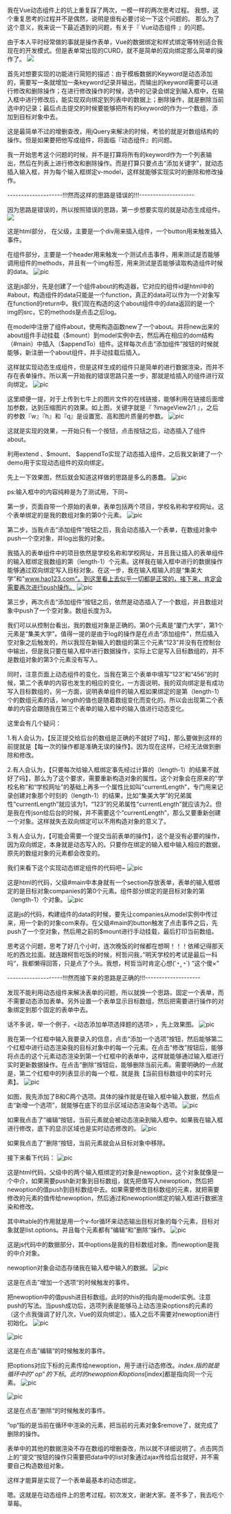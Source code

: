 
我在Vue动态组件上的坑上重复踩了两次，一模一样的两次思考过程。
我想，这个重复思考的过程并不是偶然，说明是很有必要讨论一下这个问题的。
那么为了这个意义，我来说一下最近遇到的问题，有关于『 Vue动态组件 』的问题。

由于本人平时经常做的事就是操作表单，Vue的数据绑定和样式绑定等特别适合我现在的开发模式。但是表单常出现的CURD，就不是简单的双向绑定那么简单的操作了。
![](http://7xqsim.com1.z0.glb.clouddn.com/2-1.jpg)

首先对想要实现的功能进行简短的描述：由于模板数据的Keyword是动态添加的，需要写一条就增加一条keyword记录并输出，而输出的keyword需要可以进行修改和删除操作；在进行修改操作的时候，选中的记录会绑定到输入框中，在输入框中进行修改后，能实现双向绑定到列表中的数据上；删除操作，就是删除当前选中的记录；最后点击提交的时候要能够把所有的keyword的作为一个数组，添加到目标对象中去。

这是最简单不过的增删查改，用jQuery来解决的时候，考验的就是对数组结构的操作。但是如果要把他写成组件，将面临『动态组件』的问题。

我一开始思考这个问题的时候，并不是打算将所有的keyword作为一个列表输出，然后在列表上进行修改和删除操作。而是打算只要点击“添加关键字”，就动态插入输入框，并为每个输入框绑定v-model，这样就能够实现实时的删除和修改操作。

--------------------!!!然而这样的思路是错误的!!!--------------------

因为思路是错误的，所以按照错误的思路，第一步想要实现的就是动态生成组件。
![](http://7xqsim.com1.z0.glb.clouddn.com/2-2.jpg)

这是html部分， 在父级，主要是一个div用来插入组件，一个button用来触发插入事件。

在组件部分，主要是一个header用来触发一个测试点击事件，用来测试是否能够调用组件的methods，并且有一个img标签，用来测试是否能够读取构造组件时候的data。
![pic](http://7xqsim.com1.z0.glb.clouddn.com/2-3.jpg)

这是js部分，先是创建了一个组件about的构造器，它对应的组件id是html中的#about，构造组件的data只能是一个function，真正的data可以作为一个对象写在function的return中。我们现在构造的这个about组件中的data返回的是一个img的src，它的methods是点击之后log。

在model中注册了组件about，使用构造函数new了一个about。并将new出来的about组件手动挂载（$mount）到model实例中去，然后再在相应的dom结构（#main）中插入（$appendTo）组件。这样每次点击“添加组件”按钮的时候就能够，新注册一个about组件，并手动挂载后插入。

这样就实现动态生成组件，但是这样生成的组件只是简单的进行数据渲染，而并不存在表单操作。所以离一开始我的错误思路只差一步，那就是给插入的组件进行双向绑定。
![pic](http://7xqsim.com1.z0.glb.clouddn.com/2-4.jpg)

这里顺便一提，对于上传到七牛上的图片文件的在线链接，能够利用在链接后面增加参数，达到压缩图片的效果。如上图，关键字就是『 ?imageView2/1 』，之后的参数『w』『h』和『q』是设置宽、高和图片质量的参数。
 ![pic](http://7xqsim.com1.z0.glb.clouddn.com/2-5.jpg)
 
这就是实现的效果，一开始只有一个按钮，点击按钮之后，动态插入了组件about。

利用extend 、$mount、 $appendTo实现了动态插入组件，之后我又新建了一个demo用于实现动态组件的双向绑定。

先上一下效果图，然后就会知道这样做的思路是多么的愚蠢。
  ![pic](http://7xqsim.com1.z0.glb.clouddn.com/2-6.jpg)
  
ps:输入框中的内容纯粹是为了测试用，下同~

第一步，页面自带一个原始的表单，表单包括两个项目，学校名称和学校网址。这个表单绑定的是我的数组对象的第0个元素。
 ![pic](http://7xqsim.com1.z0.glb.clouddn.com/2-7.jpg)
 
第二步，当我点击“添加组件”按钮之后，我会动态插入一个表单，在数组对象中push一个空对象，并log出我的对象。

我插入的表单组件中的项目依然是学校名称和学校网址，并且我让插入的表单组件的输入框绑定我数组的第（length-1）个元素。这样我在输入框中进行的数据操作能够通过双向绑定写入目标对象。在这一步，我在输入框输入的是“集美大学”和"www.hao123.com"。到这里看上去似乎一切都是正常的，接下来，肯定会需要再次进行push操作。
  ![pic](http://7xqsim.com1.z0.glb.clouddn.com/2-8.jpg)
  
第三步，再次点击“添加组件”按钮之后，依然是动态插入了一个数组，并且数组对象中push了一个空对象。数组长度为3。

我们可以从控制台看出，我的数组对象是正确的。第0个元素是“厦门大学”，第1个元素是“集美大学”。值得一提的是由于log的操作是在点击“添加组件”，然后插入空对象之后触发的，所以我现在新输入的数组的第三个元素“123”并没有在控制台中输出，但是我只要在输入框中进行数据操作，实际上它是写入目标数组的，并不是数组对象的第3个元素没有写入。

同时，注意页面上动态组件的变化，当我在第三个表单中填写“123”和“456”的时候，第二个表单的内容也发生的相应的变化，一方面说明，我的双向绑定是有成功写入目标数组的，另一方面，说明表单组件的输入框如果绑定的是第（length-1）个的数组元素的话，length的值也是随着数组变化而变化的。所以会出现第二个表单的内容会跟随我在第三个表单的输入框中的输入值进行动态变化。

这里会有几个疑问：

1.有人会认为，【反正提交给后台的数组是正确的不就好了吗】，那么要做到这样的前提就是【每一次的操作都是准确无误的操作】。因为现在这样，已经无法做到删除和修改。

2.有人会认为，【只要每次给输入框绑定事先经过计算的（length-1）的结果不就好了吗】，那么为了这个要求，需要重新构造对象的属性。这个对象会在原来的“学校名称”和“学校网址”的基础上再多一个属性比如叫“currentLength”，专门用来记录创建对象那个时刻的（length-1）的结果，比如“集美大学”的兄弟属性“currentLength”就应该为1，“123”的兄弟属性“currentLength”就应该为2。但是我在传json给后台的时候，并不需要这个“currentLength”，那么又要重新创建一个对象。这样就失去双向绑定可以不用构造对象的意义了。

3.有人会认为，【可能会需要一个提交当前表单的操作】，这个是没有必要的操作，因为双向绑定，本身就是动态写入的。只要你在绑定的输入框中输入相应的数据，原先的数组对象的元素都会改变的。

我们来看下这个实现动态绑定组件的代码吧~
![pic](http://7xqsim.com1.z0.glb.clouddn.com/2-9.jpg)

这是html的代码，父级#main中本身就有一个section存放表单，表单的输入框绑定的是目标对象companies的第0个元素。组件部分绑定的是目标对象的第（length-1）个对象。
 ![pic](http://7xqsim.com1.z0.glb.clouddn.com/2-10.jpg)
 
这是js的代码，构建组件的data的时候，要先让companies从model实例中传过来，用一个新的对象com来存。在父级#main的button触发了点击事件之后，先push了一个空对象，然后用之前的$mount进行手动挂载，最后打印当前数组。

思考这个问题，思考了好几个小时，连次晚饭的时候都在想啊！！！依稀记得那天吃的西北拉面。就连跟柯哲吃饭的时候，柯哲问我，”明天学校的考试是最后一科吗“，我都懒得回答，只是点了个头。我想，柯哲当时肯定心想(′◔‸◔`) “这个傻×”

--------------------!!!然而接下来的思路是正确的!!!--------------------

发现不能利用动态组件来解决表单的问题，所以就换一个思路，固定一个表单，而不需要动态添加表单。另外设置一个表单显示目标数组，然后把需要进行操作的对象绑定到那个固定的表单中去。

话不多说，举一个例子，<动态添加单项选择题的选项> ，先上效果图。
![pic](http://7xqsim.com1.z0.glb.clouddn.com/2-11.jpg)

我在第一个红框中输入我要录入的信息，点击“添加一个选项”按钮，然后能够第二个红框中进行动态渲染我的目标对象中的每一个元素。在点击“修改”按钮后，能够将点击的这个元素动态渲染到第一个红框中的表单中，这样就能够通过输入框进行实时更新数据操作。在点击“删除”按钮后，能够删除当前元素。需要明确的一点就是，第二个红框中的列表显示的每一个框，就是我【当前目标数组中的实时元素】。
![pic](http://7xqsim.com1.z0.glb.clouddn.com/2-12.jpg)

如图，我先添加了B和C两个选项。具体的操作就是在输入框中输入数据，然后点击“新增一个选项”，就能够在底下的显示区域动态渲染每个选项。
![pic](http://7xqsim.com1.z0.glb.clouddn.com/2-13.jpg)

如果我点击了”编辑“按钮，当前元素就会被动态渲染到输入框中。如果我在输入框进行修改，底下的显示区域也是实时动态修改的。
  ![pic](http://7xqsim.com1.z0.glb.clouddn.com/2-14.jpg)
  
如果我点击了”删除“按钮，当前元素就会从目标对象中移除。

接下来看下代码：
 ![pic](http://7xqsim.com1.z0.glb.clouddn.com/2-15.jpg)
 
这是html代码，父级中的两个输入框绑定的对象是newoption，这个对象就像是一个中介，如果需要push新对象到目标数组，就先把值写入newoption，然后把newoption的值push到目标数组中去。如果需要修改目标数组的元素，就把需要修改的元素的值传给newoption，然后通过和newoption绑定的输入框进行数据渲染和修改。

其中#table的作用就是用一个v-for循环来动态输出目标对象的每个元素，目标对象就是list.options。并且每个元素都有”编辑“和”删除“操作。
 ![pic](http://7xqsim.com1.z0.glb.clouddn.com/2-16.jpg)
 
这是js代码中的数据部分，其中options是我的目标数组对象。而newoption是我的中介对象。

newoption对象会动态存储我在输入框中输入的数据。
![pic](http://7xqsim.com1.z0.glb.clouddn.com/2-17.jpg)

这是在点击”增加一个选项“的时候触发的事件。

把newoption中的值push进目标数组。此时的this的指向是model实例。注意push的写法。当push成功后，选项列表是能够马上动态渲染options的元素的（这个点我强调了好几次，Vue的双向绑定）。插入之后不需要对newoption进行初始化。
![pic](http://7xqsim.com1.z0.glb.clouddn.com/2-18.jpg)

 ![pic](http://7xqsim.com1.z0.glb.clouddn.com/2-19.jpg)
 
这是在点击”编辑“的时候触发的事件。

把options对应下标的元素传给newoption，用于进行动态修改。$index.指的就是循环中的”op“的下标。此时的newoption和options[$index]都是指向同一个元素。
 ![pic](http://7xqsim.com1.z0.glb.clouddn.com/2-20.jpg)
 
 ![pic](http://7xqsim.com1.z0.glb.clouddn.com/2-21.jpg)
 
这是在点击”删除“的时候触发的事件。

”op“指的是当前在循环中渲染的元素，把当前的元素对象$remove了，就完成了删除的操作。

表单中的其他的数据渲染不存在数组的增删查改，所以就不详细说明了。点击网页上的”提交“按钮的操作只需要把data中的list对象通过ajax传给后台就好，并不需要自己构造数组对象。

这样才能算是实现了一个表单最基本的动态绑定。

嗯。这就是在动态组件上的思考过程。初次发文，谢谢大家。差不多了，我去吃个草莓。
